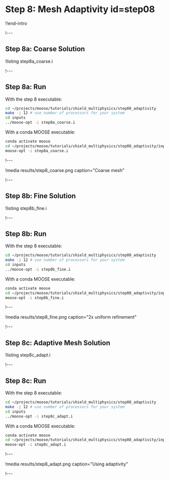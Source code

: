 # Step 8: Mesh Adaptivity id=step08

!!end-intro

!---

## Step 8a: Coarse Solution

!listing step8a_coarse.i

!---

## Step 8a: Run

With the step 8 executable:

```bash
cd ~/projects/moose/tutorials/shield_multiphysics/step08_adaptivity
make -j 12 # use number of processors for your system
cd inputs
../moose-opt -i step8a_coarse.i
```

With a conda MOOSE executable:

```bash
conda activate moose
cd ~/projects/moose/tutorials/shield_multiphysics/step08_adaptivity/inputs
moose-opt -i step8a_coarse.i
```

!---

!media results/step8_coarse.png caption="Coarse mesh"

!---

## Step 8b: Fine Solution

!listing step8b_fine.i

!---

## Step 8b: Run

With the step 8 executable:

```bash
cd ~/projects/moose/tutorials/shield_multiphysics/step08_adaptivity
make -j 12 # use number of processors for your system
cd inputs
../moose-opt -i step8b_fine.i
```

With a conda MOOSE executable:

```bash
conda activate moose
cd ~/projects/moose/tutorials/shield_multiphysics/step08_adaptivity/inputs
moose-opt -i step8b_fine.i
```

!---

!media results/step8_fine.png caption="2x uniform refinement"

!---

## Step 8c: Adaptive Mesh Solution

!listing step8c_adapt.i

!---

## Step 8c: Run

With the step 8 executable:

```bash
cd ~/projects/moose/tutorials/shield_multiphysics/step08_adaptivity
make -j 12 # use number of processors for your system
cd inputs
../moose-opt -i step8c_adapt.i
```

With a conda MOOSE executable:

```bash
conda activate moose
cd ~/projects/moose/tutorials/shield_multiphysics/step08_adaptivity/inputs
moose-opt -i step8c_adapt.i
```

!---

!media results/step8_adapt.png caption="Using adaptivity"

!---
